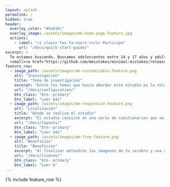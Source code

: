 ```yaml
---
layout: splash
permalink: /
hidden: true
header:
  overlay_color: "#5e616c"
  overlay_image: /assets/images/mm-home-page-feature.jpg
  actions:
    - label: "<i class='fas fa-users'></i> Participa"
      url: "/docs/quick-start-guide/"
excerpt: >
  Te estamos buscando. Buscamos adolescentes entre 14 y 17 años y adultos de 25-35<br />
  <small><a href="https://github.com/mmistakes/minimal-mistakes/releases/tag/4.24.0">Consulta la lista completa</a></small>
feature_row:
  - image_path: /assets/images/mm-customizable-feature.png
    alt: "Investigación"
    title: "Tema de investigación"
    excerpt: "Entre los temas que busca abordar este estudio es la relación entre los neurotransmisores y los síntomas de depresión ansiedad y estrés."
    url: "/docs/configuration/"
    btn_class: "btn--primary"
    btn_label: "Leer más"
  - image_path: /assets/images/mm-responsive-feature.png
    alt: "Localización"
    title: "Dónde se realiza el estudio"
    excerpt: "El estudio consiste en una serie de cuestionarios que se aplicarán en línea, posteriormente podrás ser candidato para realizar un estudio de imágen en el Laboratorio de Resonancia Magnética, en el campus Juriquilla, Qro."
    url: "/docs/layouts/"
    btn_class: "btn--primary"
    btn_label: "Leer más"
  - image_path: /assets/images/mm-free-feature.png
    alt: "Beneficios"
    title: "Beneficios"
    excerpt: "Al finalizar obtendrás las imagenes de tu cerebro y una compensación económica por tu participación."
    url: "/docs/license/"
    btn_class: "btn--primary"
    btn_label: "Leer m"      
---
```


{% include feature_row %}
